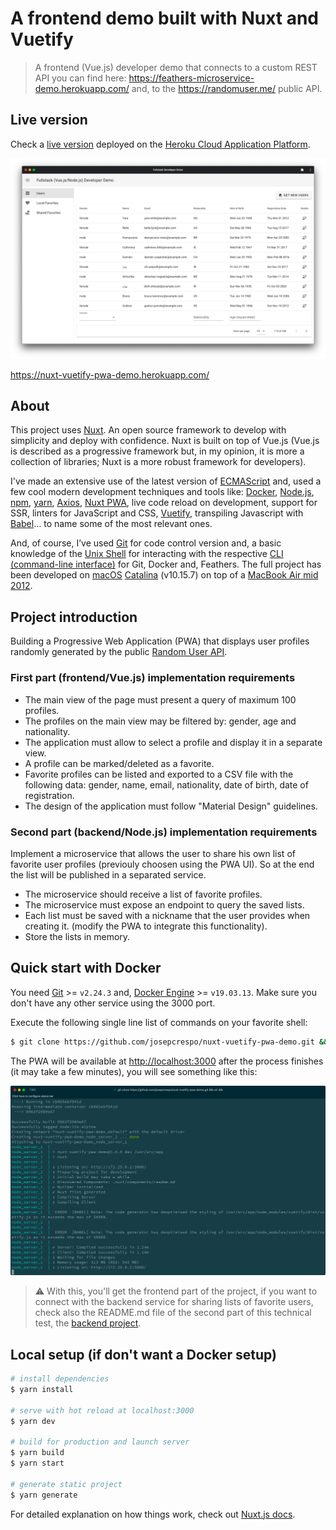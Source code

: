 # A frontend demo built with Nuxt and Vuetify

> A frontend (Vue.js) developer demo that connects to a custom REST API you can find here: https://feathers-microservice-demo.herokuapp.com/ and, to the https://randomuser.me/ public API.

## Live version

Check a [live version](https://nuxt-vuetify-pwa-demo.herokuapp.com/) deployed on the [Heroku Cloud Application Platform](https://www.heroku.com/).

![public/index.html](readme_images/public-index.png)

https://nuxt-vuetify-pwa-demo.herokuapp.com/

## About

This project uses [Nuxt](https://nuxtjs.org/). An open source framework to develop with simplicity and deploy with confidence. Nuxt is built on top of Vue.js (Vue.js is described as a progressive framework but, in my opinion, it is more a collection of libraries; Nuxt is a more robust framework for developers).

I've made an extensive use of the latest version of [ECMAScript](https://en.wikipedia.org/wiki/ECMAScript) and, used a few cool modern development techniques and tools like: [Docker](https://www.docker.com/), [Node.js](https://nodejs.org/), [npm](https://www.npmjs.com/), [yarn](https://yarnpkg.com/), [Axios](https://axios-http.com/), [Nuxt PWA](https://pwa.nuxtjs.org/), live code reload on development, support for SSR, linters for JavaScript and CSS, [Vuetify](https://vuetifyjs.com/), transpiling Javascript with [Babel](https://babeljs.io/)… to name some of the most relevant ones.

And, of course, I’ve used [Git](https://git-scm.com/) for code control version and, a basic knowledge of the [Unix Shell](https://en.wikipedia.org/wiki/Unix_shell) for interacting with the respective [CLI (command-line interface)](https://en.wikipedia.org/wiki/Command-line_interface) for Git, Docker and, Feathers. The full project has been developed on [macOS](https://www.apple.com/es/macos/what-is/) [Catalina](https://en.wikipedia.org/wiki/MacOS_Catalina) (v10.15.7) on top of a [MacBook Air mid 2012](https://support.apple.com/kb/SP670?viewlocale=en_US&locale=es_ES).

## Project introduction

Building a Progressive Web Application (PWA) that displays user profiles randomly generated by the public [Random User API](https://randomuser.me/).

### First part (frontend/Vue.js) implementation requirements

- The main view of the page must present a query of maximum 100 profiles.
- The profiles on the main view may be filtered by: gender, age and nationality.
- The application must allow to select a profile and display it in a separate view.
- A profile can be marked/deleted as a favorite.
- Favorite profiles can be listed and exported to a CSV file with the following data: gender, name, email, nationality, date of birth, date of registration.
- The design of the application must follow "Material Design" guidelines.

### Second part (backend/Node.js) implementation requirements

Implement a microservice that allows the user to share his own list of favorite user profiles (previouly choosen using the PWA UI). So at the end the list will be published in a separated service.

- The microservice should receive a list of favorite profiles.
- The microservice must expose an endpoint to query the saved lists.
- Each list must be saved with a nickname that the user provides when creating it.
(modify the PWA to integrate this functionality).
- Store the lists in memory.

## Quick start with Docker

You need [Git](https://git-scm.com) >= `v2.24.3` and, [Docker Engine](https://docker.com/) >= `v19.03.13`. Make sure you don't have any other service using the 3000 port.

Execute the following single line list of commands on your favorite shell:

```bash
$ git clone https://github.com/josepcrespo/nuxt-vuetify-pwa-demo.git && cd nuxt-vuetify-pwa-demo && docker-compose build --no-cache --force-rm && docker-compose up
```

The PWA will be available at [http://localhost:3000](http://localhost:3000) after the process finishes (it may take a few minutes), you will see something like this:

![finished process](readme_images/dockerized-microservice-up.png)

> :warning: With this, you'll get the frontend part of the project, if you want to connect with the backend service for sharing lists of favorite users, check also the README.md file of the second part of this technical test, the [backend project](https://github.com/josepcrespo/feathers-microservice-demo).

## Local setup (if don't want a Docker setup)

```bash
# install dependencies
$ yarn install

# serve with hot reload at localhost:3000
$ yarn dev

# build for production and launch server
$ yarn build
$ yarn start

# generate static project
$ yarn generate
```

For detailed explanation on how things work, check out [Nuxt.js docs](https://nuxtjs.org).
